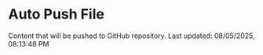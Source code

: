 # Auto Push File

Content that will be pushed to GitHub repository.
Last updated: 08/05/2025, 08:13:48 PM